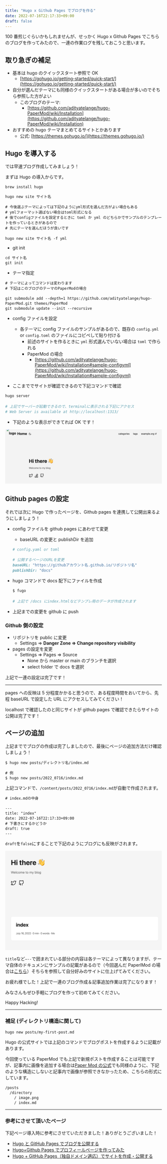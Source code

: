 ```yaml
---
title: "Hugo x Github Pages でブログを作る"
date: 2022-07-16T22:17:33+09:00
draft: false
---
```


100 番煎じぐらいかもしれませんが、せっかく Hugo x Github Pages でこちらのブログを作ってみたので、一連の作業ログを残しておこうと思います。

## 取り急ぎの補足

- 基本は hugo のクイックスタート参照で OK
  - [https://gohugo.io/getting-started/quick-start/](https://gohugo.io/getting-started/quick-start/)
- 自分が選んだテーマにも同様のクイックスタートがある場合が多いのでそちら参照した方がよい
  - このブログのテーマ:
    - [https://github.com/adityatelange/hugo-PaperMod/wiki/Installation](https://github.com/adityatelange/hugo-PaperMod/wiki/Installation)
- おすすめの hugo テーマまとめてるサイトとかあります
  - 公式: [https://themes.gohugo.io/](https://themes.gohugo.io/)

## Hugo を導入する

では早速ブログ作成してみましょう！

まずは Hugo の導入からです。

```
brew install hugo
```

```
hugo new site サイト名

# 今後選ぶテーマによっては下記のようにyml形式を選んだ方がよい場合もある
# ymlフォーマット選ばない場合はtoml形式になる
# 後でconfigファイルを設定するときに toml か yml のどちらかでサンプルのテンプレートを作っているときがあるので
# 先にテーマを選んだほうが良いです

hugo new site サイト名 -f yml

```

- git init

```
cd サイト名
git init
```

- テーマ指定

```
# テーマによってコマンドは変わります
# 下記はこのブログのテーマのPaperModの場合

git submodule add --depth=1 https://github.com/adityatelange/hugo-PaperMod.git themes/PaperMod
git submodule update --init --recursive
```

- config ファイルを設定

  - 各テーマに config ファイルのサンプルがあるので、既存の `config.yml` or `config.toml` のファイルにコピペして貼り付ける
    - 前述のサイトを作るときに `yml` 形式選んでいない場合は `toml` で作られる
    - PaperMod の場合
      - [https://github.com/adityatelange/hugo-PaperMod/wiki/Installation#sample-configyml](https://github.com/adityatelange/hugo-PaperMod/wiki/Installation#sample-configyml)

- ここまででサイトが確認できるので下記コマンドで確認

```ruby
hugo server

# 上記でサーバーが起動できるので、terminalに表示される下記にアクセス
# Web Server is available at http://localhost:1313/
```

- 下記のような表示ができてれば OK です！

![1](1.png)

## Github pages の設定

それでは次に Hugo で作ったページを、Github pages を連携して公開出来るようにしましょう！

- config ファイルを github pages にあわせて変更

  - baseURL の変更と publishDir を追加

  ```ruby
  # config.yaml or toml

  # 公開するページのURLを変更
  baseURL: "https://githubアカウント名.github.io/リポジトリ名"
  publishDir: "docs"
  ```

- hugo コマンドで docs 配下にファイルを作成

  ```ruby
  $ fugo

  # 上記で /docs にindex.htmlなどテンプレ用のデータが作成されます
  ```

- 上記までの変更を github に push

### Github 側の設定

- リポジトリを public に変更
  - Settings ⇒ **Danger Zone ⇒ Change repository visibility**
- pages の設定を変更
  - Settings ⇒ Pages ⇒ Source
    - None から master or main のブランチを選択
    - select folder で docs を選択

上記で一連の設定は完了です！

---

pages への反映は 5 分程度かかると思うので、ある程度時間をおいてから、先程 baseURL で設定した URL にアクセスしてみてください！

localhost で確認したのと同じサイトが github pages で確認できたらサイトの公開は完了です！

## ページの追加

上記まででブログの作成は完了しましたので、最後にページの追加方法だけ確認しましょう！

```
$ hugo new posts/ディレクトリ名/index.md

# 例
$ hugo new posts/2022_0716/index.md

```

上記コマンドで、`/content/posts/2022_0716/index.md`が自動で作成されます。

```
# index.mdの中身

---
title: "index"
date: 2022-07-16T22:17:33+09:00
# 下書きにするかどうか
draft: true
---
```

`draft`を`false`にすることで下記のようにブログにも反映がされます。

![2](2.png)

`title`など`—--`で囲まれている部分の内容は各テーマによって異なりますが、テーマ自体のドキュメンにサンプルの記載があるので（今回選んだ PaperlMod の場合は[こちら](https://github.com/adityatelange/hugo-PaperMod/wiki/Installation#sample-pagemd)）そちらを参照して自分好みのサイトに仕上げてみてください。

お疲れ様でした！上記で一連のブログ作成＆記事追加作業は完了になります！

みなさんもぜひ手軽にブログを作って初めてみてください。

Happy Hacking!

---

### 補足 (ディレクトリ構造に関して)

```
hugo new posts/my-first-post.md
```

Hugo の公式サイトでは上記のコマンドでブログポストを作成するように記載があります。

今回使っている PaperMod でも上記で新規ポストを作成することは可能ですが、記事内に画像を追加する場合は[Paper Mod の公式](https://github.com/adityatelange/hugo-PaperMod/tree/exampleSite/content/posts/papermod/papermod-features)でも同様のように、下記のような構造にしないと記事内で画像が参照できなかったため、こちらの形式にしています。

```
/posts
  /directory
    / image.png
    / index.md
```

---

### 参考にさせて頂いたページ

下記ページ導入時に参考にさせていただきました！ありがとうございました！

- [Hugo と GitHub Pages でブログを公開する](https://open-groove.net/other-tools/hugo-github-pages-blog/)
- [Hugo+Github Pages でプロフィールページを作ってみた](https://zenn.dev/okaponta/articles/c302f58507febc)
- [Hugo + GitHub Pages（独自ドメイン適応）でサイトを作成・公開する](https://qiita.com/ysdyt/items/a581277dd1312a0e83c3)
